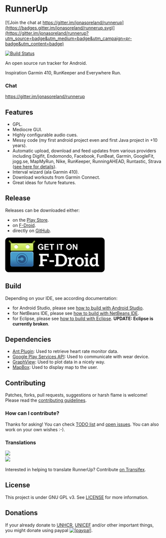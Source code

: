 RunnerUp
========

[![Join the chat at https://gitter.im/jonasoreland/runnerup](https://badges.gitter.im/jonasoreland/runnerup.svg)](https://gitter.im/jonasoreland/runnerup?utm_source=badge&utm_medium=badge&utm_campaign=pr-badge&utm_content=badge)

[![Build Status](https://travis-ci.org/jonasoreland/runnerup.svg?branch=master)](https://travis-ci.org/jonasoreland/runnerup)

An open source run tracker for Android.

Inspiration Garmin 410, RunKeeper and Everywhere Run.


### Chat

https://gitter.im/jonasoreland/runnerup

## Features

* GPL.
* Mediocre GUI.
* Highly configurable audio cues.
* Messy code (my first android project even and first Java project in +10 years).
* Automatic upload, download and feed updates from various providers including Digifit, Endomondo, Facebook, FunBeat, Garmin, GoogleFit, jogg.se, MapMyRun, Nike, RunKeeper, RunningAHEAD, Runtastic, Strava ([see here for details](SYNCHRONIZERS.md)).
* Interval wizard (ala Garmin 410).
* Download workouts from Garmin Connect.
* Great ideas for future features.

## Release
Releases can be downloaded either:

* on the [Play Store](https://play.google.com/store/apps/details?id=org.runnerup).
* on [F-Droid](https://f-droid.org/repository/browse/?fdid=org.runnerup).
* directly on [GitHub](https://github.com/jonasoreland/runnerup/releases/tag/v1.47).

[![Get it on F-Droid](get_it_on_f-droid.png?raw=true)](https://f-droid.org/repository/browse/?fdid=org.runnerup)

## Build
Depending on your IDE, see according documentation:

* for Android Studio, please see [how to build with Android Studio](Documentation/howto-build-with-android-studio.txt).
* for NetBeans IDE, please see [how to build with NetBeans IDE](Documentation/howto-build-with-netbeans-ide.txt).
* for Eclipse, please see [how to build with Eclipse](Documentation/howto-build-with-eclipse.txt). __UPDATE: Eclipse is currently broken__.

## Dependencies
* [Ant Plugin](http://www.thisisant.com): Used to retrieve heart rate monitor data.
* [Google Play Services API](http://developer.android.com/google/play-services/index.html): Used to communicate with wear device.
* [GraphView](https://github.com/jjoe64/GraphView.git): Used to plot data in a nicely way.
* [MapBox](https://mapbox.com): Used to display map to the user.

## Contributing

Patches, forks, pull requests, suggestions or harsh flame is welcome!
Please read the [contributing guidelines](CONTRIBUTING.md).

### How can I contribute?

Thanks for asking! You can check [TODO list](TODO.md) and [open issues](https://github.com/jonasoreland/runnerup/issues). You can also work on your own wishes :-).

### Translations

<img border="0" src="https://www.transifex.com/projects/p/runner-up-android/resource/stringsxml/chart/image_png"/><br/><a target="_blank" href="https://www.transifex.com/projects/p/runner-up-android/resource/stringsxml/"><img border="0" src="https://ds0k0en9abmn1.cloudfront.net/static/charts/images/tx-logo-micro.646b0065fce6.png"/></a>

Interested in helping to translate RunnerUp? Contribute [on Transifex](https://www.transifex.com/projects/p/runner-up-android).

## License
This project is under GNU GPL v3. See [LICENSE](LICENSE.md) for more information.

## Donations
If your already donate to <a href="http://www.unhcr.org">UNHCR</a>, <a href="http://www.unicef.org/">UNICEF</a> and/or other important things, you might donate using paypal <a href="https://www.paypal.com/cgi-bin/webscr?cmd=_xclick&business=runnerup%2eandroid%40gmail%2ecom&lc=US&item_name=RunnerUp&button_subtype=services&currency_code=EUR&tax_rate=25%2e000&bn=PP%2dBuyNowBF%3abtn_buynow_LG%2egif%3aNonHosted"><img src="https://www.paypalobjects.com/en_US/i/btn/btn_donate_SM.gif" alt="[paypal]" /></a>.
